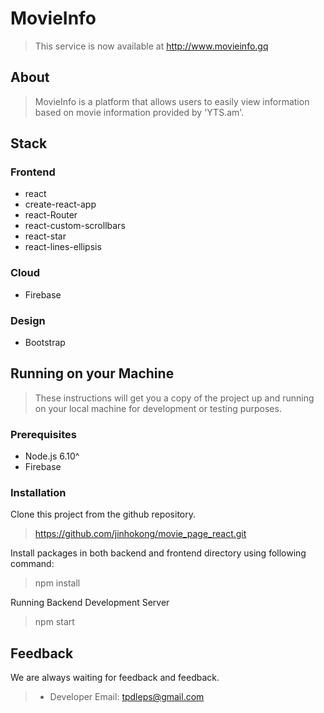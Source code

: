# MovieInfo

> This service is now available at http://www.movieinfo.gq 

## About

> MovieInfo is a platform that allows users to easily view information based on movie information provided by 'YTS.am'.

## Stack

### Frontend

* react
* create-react-app
* react-Router
* react-custom-scrollbars
* react-star
* react-lines-ellipsis

### Cloud

* Firebase

### Design

* Bootstrap

## Running on your Machine

>These instructions will get you a copy of the project up and running on your local machine for development or testing purposes.

### Prerequisites

* Node.js 6.10^
* Firebase

### Installation

Clone this project from the github repository.

> https://github.com/jinhokong/movie_page_react.git

Install packages in both backend and frontend directory 
using following command:

> npm install

Running Backend Development Server

> npm start

## Feedback

We are always waiting for feedback and feedback.
> * Developer Email: tpdleps@gmail.com
